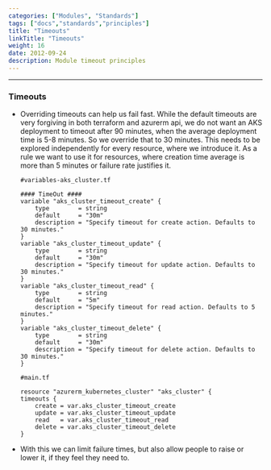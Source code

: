 ```yaml
---
categories: ["Modules", "Standards"]
tags: ["docs","standards","principles"]
title: "Timeouts"
linkTitle: "Timeouts"
weight: 16
date: 2012-09-24
description: Module timeout principles
---
```

<hr>

### Timeouts
- Overriding timeouts can help us fail fast. While the default timeouts are very forgiving in both terraform and azurerm api, we do not want an AKS deployment to timeout after 90 minutes, when the average deployment time is 5-8 minutes. So we override that to 30 minutes. This needs to be explored independently for every resource, where we introduce it. As a rule we want to use it for resources, where creation time average is more than 5 minutes or failure rate justifies it.
    ```hcl
    #variables-aks_cluster.tf

    #### TimeOut ####
    variable "aks_cluster_timeout_create" {
        type        = string
        default     = "30m"
        description = "Specify timeout for create action. Defaults to 30 minutes."
    }
    variable "aks_cluster_timeout_update" {
        type        = string
        default     = "30m"
        description = "Specify timeout for update action. Defaults to 30 minutes."
    }
    variable "aks_cluster_timeout_read" {
        type        = string
        default     = "5m"
        description = "Specify timeout for read action. Defaults to 5 minutes."
    }
    variable "aks_cluster_timeout_delete" {
        type        = string
        default     = "30m"
        description = "Specify timeout for delete action. Defaults to 30 minutes."
    }

    #main.tf

    resource "azurerm_kubernetes_cluster" "aks_cluster" {
    timeouts {
        create = var.aks_cluster_timeout_create
        update = var.aks_cluster_timeout_update
        read   = var.aks_cluster_timeout_read
        delete = var.aks_cluster_timeout_delete
    }
    ```
- With this we can limit failure times, but also allow people to raise or lower it, if they feel they need to.